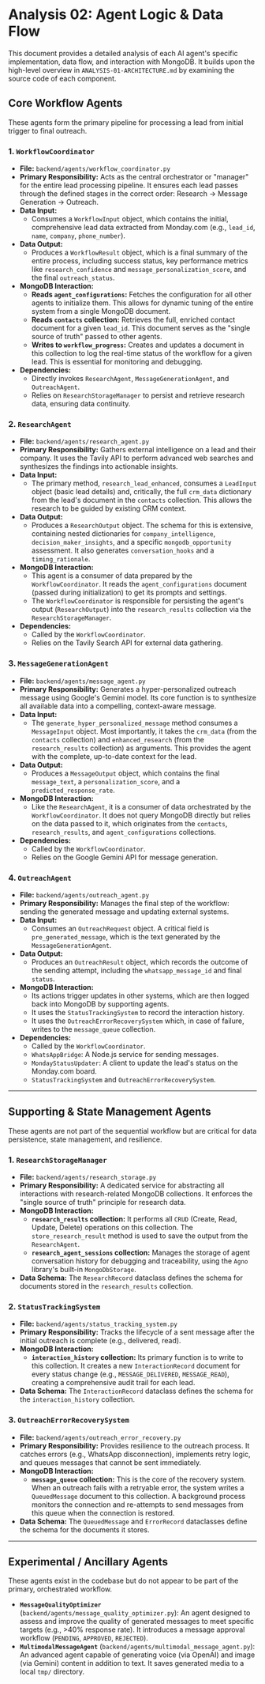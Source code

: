 # Analysis 02: Agent Logic & Data Flow

This document provides a detailed analysis of each AI agent's specific implementation, data flow, and interaction with MongoDB. It builds upon the high-level overview in `ANALYSIS-01-ARCHITECTURE.md` by examining the source code of each component.

## Core Workflow Agents

These agents form the primary pipeline for processing a lead from initial trigger to final outreach.

### 1. `WorkflowCoordinator`

-   **File:** `backend/agents/workflow_coordinator.py`
-   **Primary Responsibility:** Acts as the central orchestrator or "manager" for the entire lead processing pipeline. It ensures each lead passes through the defined stages in the correct order: Research -> Message Generation -> Outreach.
-   **Data Input:**
    -   Consumes a `WorkflowInput` object, which contains the initial, comprehensive lead data extracted from Monday.com (e.g., `lead_id`, `name`, `company`, `phone_number`).
-   **Data Output:**
    -   Produces a `WorkflowResult` object, which is a final summary of the entire process, including success status, key performance metrics like `research_confidence` and `message_personalization_score`, and the final `outreach_status`.
-   **MongoDB Interaction:**
    -   **Reads `agent_configurations`:** Fetches the configuration for all other agents to initialize them. This allows for dynamic tuning of the entire system from a single MongoDB document.
    -   **Reads `contacts` collection:** Retrieves the full, enriched contact document for a given `lead_id`. This document serves as the "single source of truth" passed to other agents.
    -   **Writes to `workflow_progress`:** Creates and updates a document in this collection to log the real-time status of the workflow for a given lead. This is essential for monitoring and debugging.
-   **Dependencies:**
    -   Directly invokes `ResearchAgent`, `MessageGenerationAgent`, and `OutreachAgent`.
    -   Relies on `ResearchStorageManager` to persist and retrieve research data, ensuring data continuity.

### 2. `ResearchAgent`

-   **File:** `backend/agents/research_agent.py`
-   **Primary Responsibility:** Gathers external intelligence on a lead and their company. It uses the Tavily API to perform advanced web searches and synthesizes the findings into actionable insights.
-   **Data Input:**
    -   The primary method, `research_lead_enhanced`, consumes a `LeadInput` object (basic lead details) and, critically, the full `crm_data` dictionary from the lead's document in the `contacts` collection. This allows the research to be guided by existing CRM context.
-   **Data Output:**
    -   Produces a `ResearchOutput` object. The schema for this is extensive, containing nested dictionaries for `company_intelligence`, `decision_maker_insights`, and a specific `mongodb_opportunity` assessment. It also generates `conversation_hooks` and a `timing_rationale`.
-   **MongoDB Interaction:**
    -   This agent is a consumer of data prepared by the `WorkflowCoordinator`. It reads the `agent_configurations` document (passed during initialization) to get its prompts and settings.
    -   The `WorkflowCoordinator` is responsible for persisting the agent's output (`ResearchOutput`) into the `research_results` collection via the `ResearchStorageManager`.
-   **Dependencies:**
    -   Called by the `WorkflowCoordinator`.
    -   Relies on the Tavily Search API for external data gathering.

### 3. `MessageGenerationAgent`

-   **File:** `backend/agents/message_agent.py`
-   **Primary Responsibility:** Generates a hyper-personalized outreach message using Google's Gemini model. Its core function is to synthesize all available data into a compelling, context-aware message.
-   **Data Input:**
    -   The `generate_hyper_personalized_message` method consumes a `MessageInput` object. Most importantly, it takes the `crm_data` (from the `contacts` collection) and `enhanced_research` (from the `research_results` collection) as arguments. This provides the agent with the complete, up-to-date context for the lead.
-   **Data Output:**
    -   Produces a `MessageOutput` object, which contains the final `message_text`, a `personalization_score`, and a `predicted_response_rate`.
-   **MongoDB Interaction:**
    -   Like the `ResearchAgent`, it is a consumer of data orchestrated by the `WorkflowCoordinator`. It does not query MongoDB directly but relies on the data passed to it, which originates from the `contacts`, `research_results`, and `agent_configurations` collections.
-   **Dependencies:**
    -   Called by the `WorkflowCoordinator`.
    -   Relies on the Google Gemini API for message generation.

### 4. `OutreachAgent`

-   **File:** `backend/agents/outreach_agent.py`
-   **Primary Responsibility:** Manages the final step of the workflow: sending the generated message and updating external systems.
-   **Data Input:**
    -   Consumes an `OutreachRequest` object. A critical field is `pre_generated_message`, which is the text generated by the `MessageGenerationAgent`.
-   **Data Output:**
    -   Produces an `OutreachResult` object, which records the outcome of the sending attempt, including the `whatsapp_message_id` and final `status`.
-   **MongoDB Interaction:**
    -   Its actions trigger updates in other systems, which are then logged back into MongoDB by supporting agents.
    -   It uses the `StatusTrackingSystem` to record the interaction history.
    -   It uses the `OutreachErrorRecoverySystem` which, in case of failure, writes to the `message_queue` collection.
-   **Dependencies:**
    -   Called by the `WorkflowCoordinator`.
    -   `WhatsAppBridge`: A Node.js service for sending messages.
    -   `MondayStatusUpdater`: A client to update the lead's status on the Monday.com board.
    -   `StatusTrackingSystem` and `OutreachErrorRecoverySystem`.

---

## Supporting & State Management Agents

These agents are not part of the sequential workflow but are critical for data persistence, state management, and resilience.

### 1. `ResearchStorageManager`

-   **File:** `backend/agents/research_storage.py`
-   **Primary Responsibility:** A dedicated service for abstracting all interactions with research-related MongoDB collections. It enforces the "single source of truth" principle for research data.
-   **MongoDB Interaction:**
    -   **`research_results` collection:** It performs all `CRUD` (Create, Read, Update, Delete) operations on this collection. The `store_research_result` method is used to save the output from the `ResearchAgent`.
    -   **`research_agent_sessions` collection:** Manages the storage of agent conversation history for debugging and traceability, using the `Agno` library's built-in `MongoDbStorage`.
-   **Data Schema:** The `ResearchRecord` dataclass defines the schema for documents stored in the `research_results` collection.

### 2. `StatusTrackingSystem`

-   **File:** `backend/agents/status_tracking_system.py`
-   **Primary Responsibility:** Tracks the lifecycle of a sent message after the initial outreach is complete (e.g., delivered, read).
-   **MongoDB Interaction:**
    -   **`interaction_history` collection:** Its primary function is to write to this collection. It creates a new `InteractionRecord` document for every status change (e.g., `MESSAGE_DELIVERED`, `MESSAGE_READ`), creating a comprehensive audit trail for each lead.
-   **Data Schema:** The `InteractionRecord` dataclass defines the schema for the `interaction_history` collection.

### 3. `OutreachErrorRecoverySystem`

-   **File:** `backend/agents/outreach_error_recovery.py`
-   **Primary Responsibility:** Provides resilience to the outreach process. It catches errors (e.g., WhatsApp disconnection), implements retry logic, and queues messages that cannot be sent immediately.
-   **MongoDB Interaction:**
    -   **`message_queue` collection:** This is the core of the recovery system. When an outreach fails with a retryable error, the system writes a `QueuedMessage` document to this collection. A background process monitors the connection and re-attempts to send messages from this queue when the connection is restored.
-   **Data Schema:** The `QueuedMessage` and `ErrorRecord` dataclasses define the schema for the documents it stores.

---

## Experimental / Ancillary Agents

These agents exist in the codebase but do not appear to be part of the primary, orchestrated workflow.

-   **`MessageQualityOptimizer`** (`backend/agents/message_quality_optimizer.py`): An agent designed to assess and improve the quality of generated messages to meet specific targets (e.g., >40% response rate). It introduces a message approval workflow (`PENDING`, `APPROVED`, `REJECTED`).
-   **`MultimodalMessageAgent`** (`backend/agents/multimodal_message_agent.py`): An advanced agent capable of generating voice (via OpenAI) and image (via Gemini) content in addition to text. It saves generated media to a local `tmp/` directory.